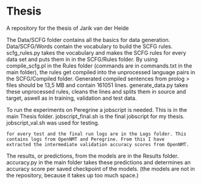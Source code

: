 # Thesis
A repository for the thesis of Jarik van der Heide

The Data/SCFG folder contains all the basics for data generation.
    Data/SCFG/Words contain the vocabulary to build the SCFG rules.
    scfg_rules.py takes the vocabulary and makes the SCFG rules for every data set and puts them in in the SCFG/Rules folder.
    By using compile_scfg.pl in the Rules folder (commands are in commands.txt in the main folder), the rules get compiled into the           unprocessed language pairs in the SCFG/Compiled folder.
    Generated compiled sentences from prolog > files should be 13,5 MB and contain 161051 lines.
    generate_data.py takes these unprocessed rules, cleans the lines and splits them in source and target, aswell as in training,             validation and test data.
    
To run the experiments on Peregrine a jobscript is needed. This is in the main Thesis folder.
    jobscript_final.sh is the final jobscript for my thesis.
    jobscript_val.sh was used for testing.
    
    for every test and the final run logs are in the Logs folder. This contains logs from OpenNMT and Peregrine. From this I have             extracted the intermediate validation accuracy scores from OpenNMT.

The results, or predictions, from the models are in the Results folder.
accuracy.py in the main folder takes these predictions and determines an accuracy score per saved checkpoint of the models. (the models are not in the repository, because it takes up too much space.)
